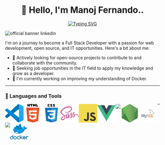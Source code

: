 
<h1 align="center"> 👋 Hello, I'm Manoj Fernando.. </h1>
<p align="center">
<a href="https://git.io/typing-svg"><img src="https://readme-typing-svg.demolab.com?font=Fira+Code&pause=1000&color=FFD700&random=false&width=435&lines=+JavaScript+Full+stack+Web+Developer+;Digital+Marketer" alt="Typing SVG" /></a>
</p>

![official banner linkedin](https://user-images.githubusercontent.com/24775258/148641157-ba7da5fe-8787-46bb-abdf-b4981211dd71.png)

I'm on a journey to become a Full Stack Developer with a passion for web development, open source, and IT opportunities. Here's a bit about me:
               
-  🔗 Actively looking for open-source projects to contribute to and collaborate with the community.
- 🌱 Seeking job opportunities in the IT field to apply my knowledge and grow as a developer.
-   🔭 I'm currently working on improving my understanding of Docker.

---

### 🧰 Languages and Tools

<img align="left" height="60" src='https://raw.githubusercontent.com/github/explore/80688e429a7d4ef2fca1e82350fe8e3517d3494d/topics/visual-studio-code/visual-studio-code.png'>  
<img align="left" height="60" src='https://raw.githubusercontent.com/github/explore/80688e429a7d4ef2fca1e82350fe8e3517d3494d/topics/html/html.png'> 
<img align="left" height="60" src='https://raw.githubusercontent.com/github/explore/80688e429a7d4ef2fca1e82350fe8e3517d3494d/topics/css/css.png'> 
<img align="left" height="60" src='https://raw.githubusercontent.com/github/explore/80688e429a7d4ef2fca1e82350fe8e3517d3494d/topics/sass/sass.png?size=48'> 
<img align="left" height="60" src='https://raw.githubusercontent.com/github/explore/80688e429a7d4ef2fca1e82350fe8e3517d3494d/topics/javascript/javascript.png'> 
<img align="left" height="60" src='https://raw.githubusercontent.com/github/explore/80688e429a7d4ef2fca1e82350fe8e3517d3494d/topics/vue/vue.png'>
<img height="60" src='https://avatars.githubusercontent.com/u/23360933?s=40&v=4' align="left">
<img height="60" src='https://raw.githubusercontent.com/github/explore/80688e429a7d4ef2fca1e82350fe8e3517d3494d/topics/nodejs/nodejs.png?size=48' align="left"> 
<img height="60" src='https://raw.githubusercontent.com/github/explore/80688e429a7d4ef2fca1e82350fe8e3517d3494d/topics/mysql/mysql.png' align="left"> 
<img align="left" height="60" src='https://encrypted-tbn0.gstatic.com/images?q=tbn:ANd9GcQPYZ0Kh8Gvt7rhSg0-WaeAzl-sk5O6a-3tiivzh1w8aor9rM-xylK2ZoP6SvIz6CpOOE4&usqp=CAU'> 
<img align="left" height="60" src='https://raw.githubusercontent.com/github/explore/80688e429a7d4ef2fca1e82350fe8e3517d3494d/topics/docker/docker.png'> 

---
